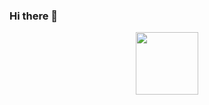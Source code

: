 ### Hi there 👋

<div id="header" align="center">
  <img src="https://media.giphy.com/media/M9gbBd9nbDrOTu1Mqx/giphy.gif](https://media.giphy.com/media/v1.Y2lkPTc5MGI3NjExdGI0NDVhZjZyc3BxeDZuZ3hxaHVpdG91dWpmN2pqNnV0c2NqN3d4dyZlcD12MV9pbnRlcm5hbF9naWZfYnlfaWQmY3Q9Zw/qgQUggAC3Pfv687qPC/giphy.gif)https://media.giphy.com/media/v1.Y2lkPTc5MGI3NjExdGI0NDVhZjZyc3BxeDZuZ3hxaHVpdG91dWpmN2pqNnV0c2NqN3d4dyZlcD12MV9pbnRlcm5hbF9naWZfYnlfaWQmY3Q9Zw/qgQUggAC3Pfv687qPC/giphy.gif" width="100"/>
</div>
